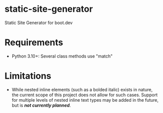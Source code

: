 # static-site-generator
Static Site Generator for boot.dev

# Requirements
- Python 3.10+: Several class methods use "match"

# Limitations
- While nested inline elements (such as a bolded italic) exists in nature, the current scope of this project does not allow for such cases. Support for multiple levels of nested inline text types may be added in the future, but is _**not currently planned**_.
